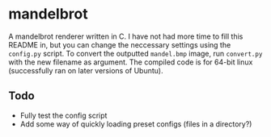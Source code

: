 # mandelbrot
A mandelbrot renderer written in C.
I have not had more time to fill this README in, but you can change the neccessary settings using the `config.py` script.
To convert the outputted `mandel.bmp` image, run `convert.py` with the new filename as argument.
The compiled code is for 64-bit linux (successfully ran on later versions of Ubuntu).

## Todo
* Fully test the config script
* Add some way of quickly loading preset configs (files in a directory?)
